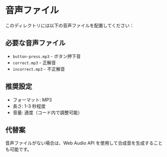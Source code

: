 # 音声ファイル

このディレクトリには以下の音声ファイルを配置してください：

## 必要な音声ファイル

-   `button-press.mp3` - ボタン押下音
-   `correct.mp3` - 正解音
-   `incorrect.mp3` - 不正解音

## 推奨設定

-   フォーマット: MP3
-   長さ: 1-3 秒程度
-   音量: 適度（コード内で調整可能）

## 代替案

音声ファイルがない場合は、Web Audio API を使用して合成音を生成することも可能です。
